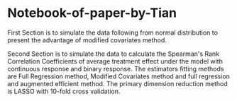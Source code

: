 # Notebook-of-paper-by-Tian

First Section is to simulate the data following from normal distribution to present the advantage of modified covariates method.

Second Section is to simulate the data to calculate the Spearman's Rank Correlation Coefficients of average treatment effect under the model with continuous response and binary response. The estimators fitting methods are Full Regression method, Modified Covariates method and full regression and augmented efficient method. The primary dimension reduction method is LASSO with 10-fold cross validation.
